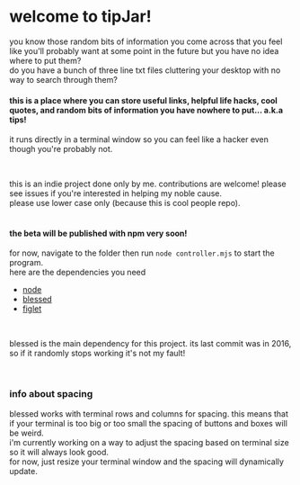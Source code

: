 
# welcome to tipJar!

you know those random bits of information you come across that you feel like you'll probably want at some point in the future but you have no idea where to put them?\
do you have a bunch of three line txt files cluttering your desktop with no way to search through them?

#### this is a place where you can store useful links, helpful life hacks, cool quotes, and random bits of information you have nowhere to put... a.k.a tips!
it runs directly in a terminal window so you can feel like a hacker even though you're probably not.

<br>

this is an indie project done only by me. contributions are welcome! please see issues if you're interested in helping my noble cause.\
please use lower case only (because this is cool people repo).
<br>
<br>
#### the beta will be published with npm very soon!

for now, navigate to the folder then run ```node controller.mjs``` to start the program.\
here are the dependencies you need
- [node](https://github.com/nodejs/node)
- [blessed](https://github.com/chjj/blessed)
- [figlet](https://github.com/cmatsuoka/figlet)

<br>

blessed is the main dependency for this project. its last commit was in 2016, so if it randomly stops working it's not my fault!

<br>

### info about spacing

blessed works with terminal rows and columns for spacing. this means that if your terminal is too big or too small the spacing of buttons and boxes will be weird.\
i'm currently working on a way to adjust the spacing based on terminal size so it will always look good.\
for now, just resize your terminal window and the spacing will dynamically update.
